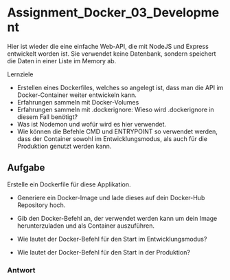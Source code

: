 # Assignment_Docker_03_Development

Hier ist wieder die eine einfache Web-API, die mit NodeJS und Express entwickelt worden ist. Sie verwendet keine Datenbank, sondern speichert die Daten in einer Liste im Memory ab.

Lernziele
- Erstellen eines Dockerfiles, welches so angelegt ist, dass man die API im Docker-Container weiter entwickeln kann.
- Erfahrungen sammeln mit Docker-Volumes
- Erfahrungen sammeln mit .dockerignore: Wieso wird .dockerignore in diesem Fall benötigt?
- Was ist Nodemon und wofür wird es hier verwendet.
- Wie können die Befehle CMD und ENTRYPOINT so verwendet werden, dass der Container sowohl im Entwicklungsmodus, als auch für die Produktion genutzt werden kann.

## Aufgabe
Erstelle ein Dockerfile für diese Applikation.

- Generiere ein Docker-Image und lade dieses auf dein Docker-Hub Repository hoch.

- Gib den Docker-Befehl an, der verwendet werden kann um dein Image herunterzuladen und als Container auszuführen.

- Wie lautet der Docker-Befehl für den Start im Entwicklungsmodus? 

- Wie lautet der Docker-Befehl für den Start in der Produktion?

### Antwort
